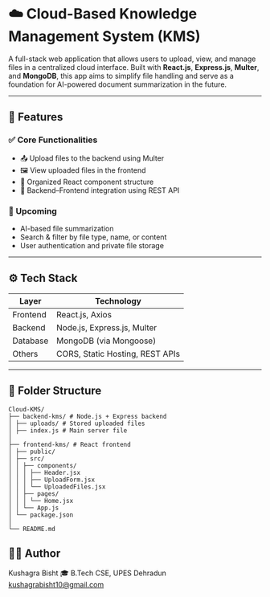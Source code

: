 # ☁️ Cloud-Based Knowledge Management System (KMS)

A full-stack web application that allows users to upload, view, and manage files in a centralized cloud interface. Built with **React.js**, **Express.js**, **Multer**, and **MongoDB**, this app aims to simplify file handling and serve as a foundation for AI-powered document summarization in the future.

---

## 🧠 Features

### ✅ Core Functionalities
- 📤 Upload files to the backend using Multer
- 🖼️ View uploaded files in the frontend
- 🧩 Organized React component structure
- 🔗 Backend–Frontend integration using REST API

### 🧪 Upcoming
- AI-based file summarization
- Search & filter by file type, name, or content
- User authentication and private file storage

---

## ⚙️ Tech Stack

| Layer        | Technology                        |
| ------------ | ---------------------------------- |
| Frontend     | React.js, Axios                   |
| Backend      | Node.js, Express.js, Multer       |
| Database     | MongoDB (via Mongoose)            |
| Others       | CORS, Static Hosting, REST APIs   |

---

## 📁 Folder Structure
```
Cloud-KMS/
├── backend-kms/ # Node.js + Express backend
│ ├── uploads/ # Stored uploaded files
│ ├── index.js # Main server file
│
├── frontend-kms/ # React frontend
│ ├── public/
│ ├── src/
│ │ ├── components/
│ │ │ ├── Header.jsx
│ │ │ ├── UploadForm.jsx
│ │ │ └── UploadedFiles.jsx
│ │ ├── pages/
│ │ │ └── Home.jsx
│ │ └── App.js
│ └── package.json
│
└── README.md
```
## 👨‍💻 Author
Kushagra Bisht
🎓 B.Tech CSE, UPES Dehradun
kushagrabisht10@gmail.com
